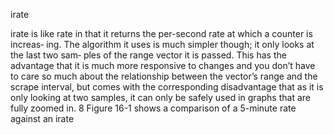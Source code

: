irate

irate is like  rate in that it returns the per-second rate at which a counter is increas‐
ing. The algorithm it uses is much simpler though; it only looks at the last two sam‐
ples of the range vector it is passed. This has the advantage that it is much more
responsive to changes and you don’t have to care so much about the relationship
between the vector’s range and the scrape interval, but comes with the corresponding
disadvantage that as it is only looking at two samples, it can only be safely used in
graphs that are fully zoomed in. 8 Figure 16-1 shows a comparison of a 5-minute  rate
against an  irate